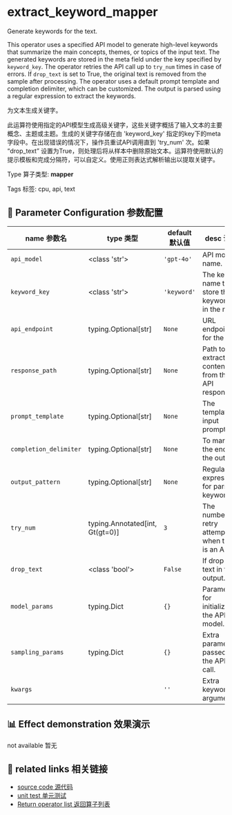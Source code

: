 # extract_keyword_mapper

Generate keywords for the text.

This operator uses a specified API model to generate high-level keywords that summarize the main concepts, themes, or topics of the input text. The generated keywords are stored in the meta field under the key specified by `keyword_key`. The operator retries the API call up to `try_num` times in case of errors. If `drop_text` is set to True, the original text is removed from the sample after processing. The operator uses a default prompt template and completion delimiter, which can be customized. The output is parsed using a regular expression to extract the keywords.

为文本生成关键字。

此运算符使用指定的API模型生成高级关键字，这些关键字概括了输入文本的主要概念、主题或主题。生成的关键字存储在由 'keyword_key' 指定的key下的meta字段中。在出现错误的情况下，操作员重试API调用直到 'try_num' 次。如果 “drop_text” 设置为True，则处理后将从样本中删除原始文本。运算符使用默认的提示模板和完成分隔符，可以自定义。使用正则表达式解析输出以提取关键字。

Type 算子类型: **mapper**

Tags 标签: cpu, api, text

## 🔧 Parameter Configuration 参数配置
| name 参数名 | type 类型 | default 默认值 | desc 说明 |
|--------|------|--------|------|
| `api_model` | <class 'str'> | `'gpt-4o'` | API model name. |
| `keyword_key` | <class 'str'> | `'keyword'` | The key name to store the keywords in the meta |
| `api_endpoint` | typing.Optional[str] | `None` | URL endpoint for the API. |
| `response_path` | typing.Optional[str] | `None` | Path to extract content from the API response. |
| `prompt_template` | typing.Optional[str] | `None` | The template of input prompt. |
| `completion_delimiter` | typing.Optional[str] | `None` | To mark the end of the output. |
| `output_pattern` | typing.Optional[str] | `None` | Regular expression for parsing keywords. |
| `try_num` | typing.Annotated[int, Gt(gt=0)] | `3` | The number of retry attempts when there is an API |
| `drop_text` | <class 'bool'> | `False` | If drop the text in the output. |
| `model_params` | typing.Dict | `{}` | Parameters for initializing the API model. |
| `sampling_params` | typing.Dict | `{}` | Extra parameters passed to the API call. |
| `kwargs` |  | `''` | Extra keyword arguments. |

## 📊 Effect demonstration 效果演示
not available 暂无

## 🔗 related links 相关链接
- [source code 源代码](../../../data_juicer/ops/mapper/extract_keyword_mapper.py)
- [unit test 单元测试](../../../tests/ops/mapper/test_extract_keyword_mapper.py)
- [Return operator list 返回算子列表](../../Operators.md)